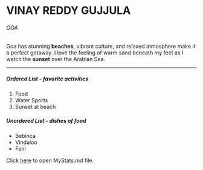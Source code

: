 # VINAY REDDY GUJJULA
###### GOA
 Goa has stunning **beaches**, vibrant culture, and relaxed atmosphere make it a perfect getaway. I love the feeling of warm sand beneath my feet as I watch the **sunset** over the Arabian Sea.

***
##### Ordered List - favorite activities
1. Food
2. Water Sports
3. Sunset at beach

##### Unordered List - dishes of food
* Bebinca
* Vindaloo
* Feni

Click [here](MyStats.md) to open MyStats.md file.